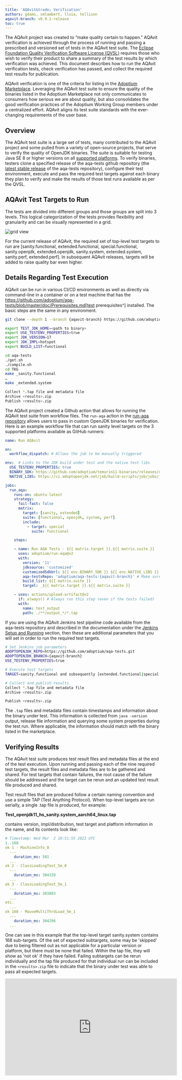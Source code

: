 ```yaml
---
title: 'AQAvit&trade; Verification'
authors: gdams, smlambert, llxia, tellison
aqavit-branch: v0.9.1-release
toc: true
---
```


The AQAvit project was created to “make quality certain to happen.” AQAvit verification is achieved through the process of running and passing a prescribed and versioned set of tests in the AQAvit test suite. The [Eclipse Foundation Quality Verification Software License (QVSL)](https://www.eclipse.org/legal/eclipse-foundation-quality-verification-suite-license.php) requires those who wish to verify their product to share a summary of the test results by which verification was achieved. This document describes how to run the AQAvit verification tests, check verification has passed, and collect the required test results for publication.

AQAvit verification is one of the criteria for listing in the [Adoptium Marketplace](/marketplace). Leveraging the AQAvit test suite to ensure the quality of the binaries listed in the Adoptium Marketplace not only communicates to consumers how serious we are about quality, but also consolidates the good verification practices of the Adoptium Working Group members under a centralized effort. AQAvit aligns its test suite standards with the ever-changing requirements of the user base.

## Overview
The AQAvit test suite is a large set of tests, many contributed to the AQAvit project and some pulled from a variety of open-source projects, that serve to verify the quality of OpenJDK binaries.  The suite is suitable for testing Java SE 8 or higher versions on all [supported platforms](/supported-platforms).  To verify binaries, testers clone a specified release of the aqa-tests github repository (the [latest stable release](https://github.com/adoptium/aqa-tests/releases) of the aqa-tests repository), configure their test environment, execute and pass the required test targets against each binary they plan to verify and make the results of those test runs available as per the QVSL.

## AQAvit Test Targets to Run
The tests are divided into different groups and those groups are split into 3 levels.  This logical categorization of the tests provides flexibility and granularity and can be visually represented in a grid.  

![grid view](./gridview.png)

For the current release of AQAvit, the required set of top-level test targets to run are [sanity.functional, extended.functional, special.functional, sanity.openjdk, extended.openjdk, sanity.system, extended.system, sanity.perf, extended.perf].  In subsequent AQAvit releases, targets will be added to raise quality bar even higher.

## Details Regarding Test Execution
AQAvit can be run in various CI/CD environments as well as directly via command-line in a container or on a test machine that has the https://github.com/adoptium/aqa-tests/blob/master/doc/Prerequisites.md[test prerequisites^] installed.  The basic steps are the same in any environment.  

<Collapsible title='Run AQAvit via Command-line'>

```bash
git clone --depth 1 --branch {aqavit-branch} https://github.com/adoptium/aqa-tests.git 

export TEST_JDK_HOME=<path to binary> 
export USE_TESTENV_PROPERTIES=true 
export JDK_VERSION=17 
export JDK_IMPL=hotspot
export BUILD_LIST=functional 

cd aqa-tests
./get.sh
./compile.sh
cd TKG
make _sanity.functional 
… 
make _extended.system 

Collect *.tap file and metadata file 
Archive <results>.zip 
Publish <results>.zip
```
</Collapsible>

<Collapsible title='Run AQAvit via Github Workflow'>

The AQAvit project created a Github action that allows for running the AQAvit test suite from workflow files. The `run-aqa` action in the [run-aqa repository](https://github.com/adoptium/run-aqa) allows users to pass in custom OpenJDK binaries for verification.  Here is an example workflow file that can run sanity level targets on the 3 supported platforms available as GitHub runners: 

```yaml
name: Run AQAvit

on:
  workflow_dispatch: # Allows the job to be manually triggered

env:  # Links to the JDK build under test and the native test libs
  USE_TESTENV_PROPERTIES: true
  BINARY_SDK: https://github.com/adoptium/temurin11-binaries/releases/download/jdk-11.0.14.1%2B1/OpenJDK11U-jdk_x64_linux_hotspot_11.0.14.1_1.tar.gz
  NATIVE_LIBS: https://ci.adoptopenjdk.net/job/build-scripts/job/jobs/job/jdk11u/job/jdk11u-linux-x64-hotspot/lastSuccessfulBuild/artifact/workspace/target/OpenJDK11U-testimage_x64_linux_hotspot_2022-02-12-17-06.tar.gz

jobs:
  run_aqa:
    runs-on: ubuntu-latest
    strategy:
      fail-fast: false
      matrix:
        target: [sanity, extended]
        suite: [functional, openjdk, system, perf]
        include:
          - target: special
            suite: functional

    steps:

    - name: Run AQA Tests - ${{ matrix.target }}.${{ matrix.suite }}
      uses: adoptium/run-aqa@v2
      with: 
        version: '11'
        jdksource: 'customized'
        customizedSdkUrl: ${{ env.BINARY_SDK }} ${{ env.NATIVE_LIBS }}
        aqa-testsRepo: 'adoptium/aqa-tests:{aqavit-branch}' # Make sure this branch is set to the latest release branch
        build_list: ${{ matrix.suite }}
        target: _${{ matrix.target }}.${{ matrix.suite }}

    - uses: actions/upload-artifact@v2
      if: always() # Always run this step (even if the tests failed)
      with:
        name: test_output
        path: ./**/output_*/*.tap
```
</Collapsible>

<Collapsible title='Run AQAvit via Jenkins'>

If you are using the AQAvit Jenkins test pipeline code available from the aqa-tests repository and described in the documentation under the [Jenkins Setup and Running](https://github.com/adoptium/aqa-tests/blob/master/doc/userGuide.md#jenkins-setup-and-running) section, then these are additional parameters that you will set in order to run the required test targets.

```bash
# Set Jenkins job parameters
ADOPTOPENJDK_REPO=https://github.com/adoptium/aqa-tests.git
ADOPTOPENJDK_BRANCH={aqavit-branch}
USE_TESTENV_PROPERTIES=true

# Execute test targets
TARGET=sanity.functional and subsequently [extended.functional|special.functional|sanity.openjdk|extended.openjdk|sanity.system|extended.system|sanity.perf|extended.perf]

# Collect and publish results
Collect *.tap file and metadata file
Archive <results>.zip

Publish <results>.zip
```
</Collapsible>

The `.tap` files and metadata files contain timestamps and information about the binary under test.  This information is collected from `java -version` output, release file information and querying some system properties during the test run.  Where applicable, the information should match with the binary listed in the marketplace.

## Verifying Results
The AQAvit test suite produces test result files and metadata files at the end of the test execution. Upon running and passing each of the nine required test targets, the result files and metadata files are to be gathered and shared.  For test targets that contain failures, the root cause of the failure should be addressed and the target can be rerun and an updated test result file produced and shared.

Test result files that are produced follow a certain naming convention and use a simple TAP (Test Anything Protocol).  When top-level targets are run serially, a single .tap file is produced, for example: 

**Test_openjdk11_hs_sanity.system_aarch64_linux.tap**

contains version, impl/distribution, test target and platform information in the name, and its contents look like: 

```yaml
# Timestamp: Wed Mar  2 10:51:55 2022 UTC 
1..168
ok 1 - MachineInfo_0
  ---
    duration_ms: 581
  ...
ok 2 - ClassLoadingTest_5m_0
  ---
    duration_ms: 304339
  ...
ok 3 - ClassLoadingTest_5m_1  
  ---
    duration_ms: 303883
  ...
etc.
  ...
ok 168 - MauveMultiThrdLoad_5m_1
  ---
    duration_ms: 304296
  ...
```

One can see in this example that the top-level target sanity.system contains 168 sub-targets.  Of the set of expected subtargets, some may be 'skipped' due to being filtered out as not applicable for a particular version or platform, but there must be none that failed.  Within the tap file, they will show as 'not ok' if they have failed.  Failing subtargets can be rerun individually and the tap file produced for that individual run can be included in the `<results>.zip` file to indicate that the binary under test was able to pass all expected targets.


<Collapsible title='AQAvit Verification Demonstration'>
  <iframe class="pt-3" width="560" height="315" src="https://www.youtube.com/embed/1EUi3iTZSzg" title="YouTube video player" frameborder="0" allow="accelerometer; autoplay; clipboard-write; encrypted-media; gyroscope; picture-in-picture; web-share" allowfullscreen></iframe>
</Collapsible>

